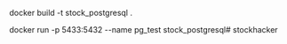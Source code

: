 docker build -t stock_postgresql .

docker run -p 5433:5432 --name pg_test stock_postgresql# stockhacker

